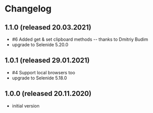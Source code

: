 # Changelog

## 1.1.0 (released 20.03.2021)
* #6 Added get & set clipboard methods  --  thanks to Dmitriy Budim
* upgrade to Selenide 5.20.0

## 1.0.1 (released 29.01.2021)
* #4 Support local browsers too
* upgrade to Selenide 5.18.0

## 1.0.0 (released 20.11.2020)
* initial version